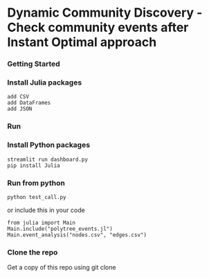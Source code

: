 # Dynamic Community Discovery - Check community events after Instant Optimal approach
### Getting Started

### Install Julia packages
```
add CSV
add DataFrames
add JSON
```
### Run
### Install Python packages
```
streamlit run dashboard.py
pip install Julia
```

### Run from python
```
python test_call.py
```
or include this in your code
```
from julia import Main
Main.include("polytree_events.jl")
Main.event_analysis("nodes.csv", "edges.csv")
```

### Clone the repo
Get a copy of this repo using git clone
